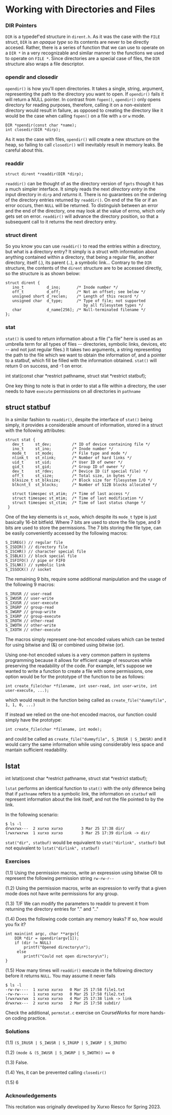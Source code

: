 # Working with Directories and Files

### DIR Pointers

`DIR`  is a typedef'ed structure in  `dirent.h`. As it was the case with the `FILE` struct, `DIR` is an _opaque type_ so its contents are never to be directly accesed. Rather, there is a series of function that we can use to operate on a `DIR *` in a very recognizable and similar manner to the functions we used to operate on `FILE *`. Since directories are a special case of files, the `DIR` structure also wraps a file descriptor.

### opendir and closedir

`opendir()`  is how you'll open directories. It takes a single, string, argument, representing the path to the directory you want to open. If  `opendir()` fails it will return a NULL pointer. In contrast from `fopen()`, `opendir()` only opens directory for reading purposes, therefore, calling it on a non-existent directory would result in failure, as opposed to creating the directory like it would be the case when calling `fopen()` on a file with `a` or `w` mode.

	DIR *opendir(const char *name);
	int closedir(DIR *dirp);

As it was the case with files, `opendir()` will create a new structure on the heap, so failing to call `closedir()` will inevitably result in memory leaks. Be careful about this.

### readdir

	struct dirent *readdir(DIR *dirp);
   
`readdir()` can be thought of as the directory version of `fgets` though it has a much simpler interface. It simply reads the next _directory entry_ in the input directory in `dirp` and *returns* it. There is no guarantees on the ordering of the directory entries returned by `readdir()`. On end of the file or if an error occurs, then `NULL` will be returned. To distinguish between an error and the end of the directory, one may look at the value of errno, which only gets set on error. `readdir()` will advance the directory position, so that a subsequent call to it returns the next directory entry. 

### struct dirent

So you know you can use `readdir()` to read the entries within a directory, but what is a directory entry? It simply is a struct with information about anything contained within a directory, that being a regular file, another directory, itself (.), its parent (..), a symbolic link... Contrary to the `DIR` structure, the contents of the `dirent` structure are to be accessed directly, so the structure is as shown below:

	struct dirent {
       ino_t          d_ino;       /* Inode number */
       off_t          d_off;       /* Not an offset; see below */
       unsigned short d_reclen;    /* Length of this record */
       unsigned char  d_type;      /* Type of file; not supported
                                      by all filesystem types */
       char           d_name[256]; /* Null-terminated filename */
	};
   
### stat

`stat()` is used to return information about a file ("a file" here is used as an umbrella term for all types of files -- directories, symbolic links, devices, etc -- and not just regular files.) It takes two arguments, a string representing the path to the file which we want to obtain the information of, and a pointer to a statbuf, which fill be filled with the information obtained. `stat()` will return 0 on success, and -1 on error.

   int stat(const char *restrict pathname,
            struct stat *restrict statbuf);
            
One key thing to note is that in order to stat a file within a directory, the user needs to have `execute` permissions on all directories in `pathname`
            
## struct statbuf

In a similar fashion to `readdir()`, despite the interface of `stat()` being simply, it provides a considerable amount of information, stored in a struct with the following attributes:

    struct stat {
       dev_t     st_dev;         /* ID of device containing file */
       ino_t     st_ino;         /* Inode number */
       mode_t    st_mode;        /* File type and mode */
       nlink_t   st_nlink;       /* Number of hard links */
       uid_t     st_uid;         /* User ID of owner */
       gid_t     st_gid;         /* Group ID of owner */
       dev_t     st_rdev;        /* Device ID (if special file) */
       off_t     st_size;        /* Total size, in bytes */
       blksize_t st_blksize;     /* Block size for filesystem I/O */
       blkcnt_t  st_blocks;      /* Number of 512B blocks allocated */

       struct timespec st_atim;  /* Time of last access */
       struct timespec st_mtim;  /* Time of last modification */
       struct timespec st_ctim;  /* Time of last status change */
     }

One of the key elements is `st_mode`, which despite its `mode_t` type is just basically 16-bit bitfield. Where 7 bits are used to store the file type, and 9 bits are used to store the permissions. The 7 bits storing the file type, can be easily conveniently accessed by the following macros:

    S_ISREG() // regular file
    S_ISDIR() // directory file
    S_ISCHR() // character special file
    S_ISBLK() // block special file
    S_ISFIFO() // pipe or FIFO
    S_ISLNK() // symbolic link
    S_ISSOCK() // socket
           
The remaining 9 bits, require some additional manipulation and the usage of the following 9 macros:

    S_IRUSR // user-read
    S_IWUSR // user-write
    S_IXUSR // user-execute
    S_IRGRP // group-read
    S_IWGRP // group-write
    S_IXGRP // group-execute
    S_IROTH // other-read
    S_IWOTH // other-write
    S_IXOTH // other-execute
    
The macros simply represent one-hot encoded values which can be tested for using bitwise and (&) or combined using bitwise (or).

Using one-hot encoded values is a very common pattern in systems programming because it allows for efficient usage of resources while preserving the readability of the code. For example, let's suppose we wanted to write a function to create a file with some permissions, one option would be for the prototype of the function to be as follows:

	int create_file(char *filename, int user-read, int user-write, int user-execute, ...);
  
which would result in the function being called as `create_file("dummyfile", 1, 1, 0, ...)` 

If instead we relied on the one-hot encoded macros, our function could simply have the prototype:

	int create_file(char *filename, int mode);
  
and could be called as `create_file("dummyfile", S_IRUSR | S_IWUSR)` and it would carry the same information while using considerably less space and mantain sufficient readability.

## lstat

int lstat(const char *restrict pathname,
                struct stat *restrict statbuf);

`lstat` performs an identical function to `stat()` with the only diference being that if `pathname` refers to a symbolic link, the information on `statbuf` will represent information about the link itself, and not the file pointed to by the link.

In the following scenario:

	$ ls -l
	drwxrwx---  2 xurxo xurxo        3 Mar 25 17:38 dir/
	lrwxrwxrwx  1 xurxo xurxo        3 Mar 25 17:39 dirlink -> dir/
  
`stat("dir", statbuf)` would be equivalent to `stat("dirlink", statbuf)` but not equivalent to `lstat("dirlink", statbuf)`


### Exercises

(1.1) Using the permission macros, write an expression using bitwise OR to represent the following permission string `rw-rw-r--`

(1.2) Using the permission macros, write an expression to verify that a given mode does not have write permissions for any group.

(1.3) T/F We can modify the parameters to readdir to prevent it from returning the directory entries for "." and ".."

(1.4) Does the following code contain any memory leaks? If so, how would you fix it?

	int main(int argc, char **argv){
	    DIR *dir = opendir(argv[1]);
	    if (dir != NULL)
	        printf("Opened directory\n");
	     else
	        printf("Could not open directory\n");
	}

(1.5) How many times will `readdir()` execute in the following directory before it returns `NULL`. You may assume it never fails

	$ ls -l
	-rw-rw----  1 xurxo xurxo   0 Mar 25 17:58 file1.txt
	-rw-rw----  1 xurxo xurxo   0 Mar 25 17:58 file2.txt
	lrwxrwxrwx  1 xurxo xurxo   4 Mar 25 17:38 link -> link
	drwxrwx---  2 xurxo xurxo   2 Mar 25 17:58 subdir/

Check the additional, `permstat.c` exercise on CourseWorks for more hands-on coding practice. 

### Solutions

(1.1) `(S_IRUSR | S_IWUSR | S_IRGRP | S_IWGRP | S_IROTH)`

(1.2) `(mode & (S_IWUSR | S_IWGRP | S_IWOTH)) == 0`

(1.3) False.

(1.4) Yes, it can be prevented calling `closedir()`

(1.5) 6


### Acknowledgements
This recitation was originally developed by Xurxo Riesco for Spring 2023.

